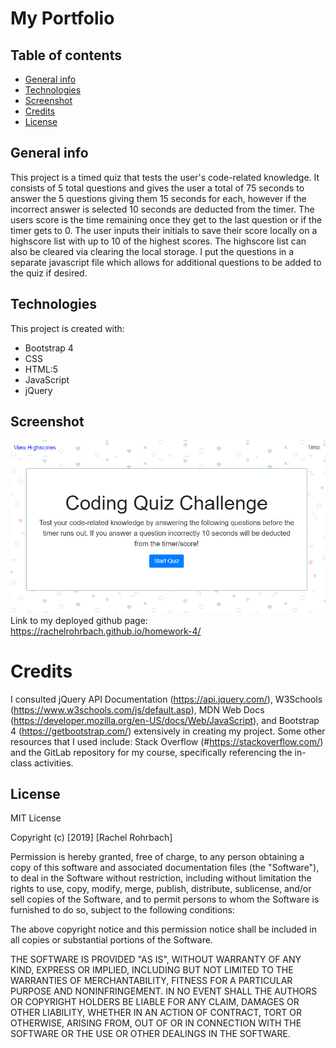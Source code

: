 # My Portfolio

## Table of contents
* [General info](#general-info)
* [Technologies](#technologies)
* [Screenshot](#screenshot)
* [Credits](#credits)
* [License](#license)

## General info
This project is a timed quiz that tests the user's code-related knowledge. It consists of 5 total questions and gives the user a total of 75 seconds to answer the 5 questions giving them 15 seconds for each, however if the incorrect answer is selected 10 seconds are deducted from the timer. The users score is the time remaining once they get to the last question or if the timer gets to 0. The user inputs their initials to save their score locally on a highscore list with up to 10 of the highest scores. The highscore list can also be cleared via clearing the local storage. I put the questions in a separate javascript file which allows for additional questions to be added to the quiz if desired.  
	
## Technologies
This project is created with: 
* Bootstrap 4
* CSS
* HTML:5
* JavaScript
* jQuery

## Screenshot
![project screenshot](assets/code-quiz-screenshot.png)
Link to my deployed github page: https://rachelrohrbach.github.io/homework-4/


# Credits
I consulted jQuery API Documentation (https://api.jquery.com/), W3Schools (https://www.w3schools.com/js/default.asp), MDN Web Docs (https://developer.mozilla.org/en-US/docs/Web/JavaScript), and Bootstrap 4 (https://getbootstrap.com/) extensively in creating my project. Some other resources that I used include: Stack Overflow (#https://stackoverflow.com/) and the GitLab repository for my course, specifically referencing the in-class activities. 

## License
MIT License

Copyright (c) [2019] [Rachel Rohrbach]

Permission is hereby granted, free of charge, to any person obtaining a copy
of this software and associated documentation files (the "Software"), to deal
in the Software without restriction, including without limitation the rights
to use, copy, modify, merge, publish, distribute, sublicense, and/or sell
copies of the Software, and to permit persons to whom the Software is
furnished to do so, subject to the following conditions:

The above copyright notice and this permission notice shall be included in all
copies or substantial portions of the Software.

THE SOFTWARE IS PROVIDED "AS IS", WITHOUT WARRANTY OF ANY KIND, EXPRESS OR
IMPLIED, INCLUDING BUT NOT LIMITED TO THE WARRANTIES OF MERCHANTABILITY,
FITNESS FOR A PARTICULAR PURPOSE AND NONINFRINGEMENT. IN NO EVENT SHALL THE
AUTHORS OR COPYRIGHT HOLDERS BE LIABLE FOR ANY CLAIM, DAMAGES OR OTHER
LIABILITY, WHETHER IN AN ACTION OF CONTRACT, TORT OR OTHERWISE, ARISING FROM,
OUT OF OR IN CONNECTION WITH THE SOFTWARE OR THE USE OR OTHER DEALINGS IN THE
SOFTWARE.